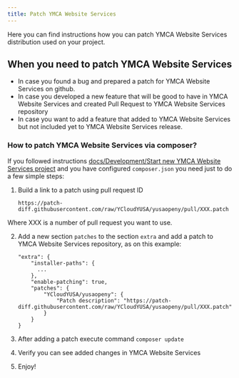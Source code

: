 ```yaml
---
title: Patch YMCA Website Services
---
```


Here you can find instructions how you can patch YMCA Website Services distribution used on
your project.

## When you need to patch YMCA Website Services

- In case you found a bug and prepared a patch for YMCA Website Services on github.
- In case you developed a new feature that will be good to have in YMCA Website Services and
created Pull Request to YMCA Website Services repository
- In case you want to add a feature that added to YMCA Website Services but not included yet to
YMCA Website Services release.

### How to patch YMCA Website Services via composer?

If you followed instructions [docs/Development/Start new YMCA Website Services project](https://github.com/YCloudYUSA/yusaopeny/blob/8.x-1.x/docs/Development/Start%20new%20OpenY%20project.md)
and you have configured `composer.json` you need just to do a few simple steps:
1. Build a link to a patch using pull request ID

    ```
    https://patch-diff.githubusercontent.com/raw/YCloudYUSA/yusaopeny/pull/XXX.patch
    ```

Where XXX is a number of pull request you want to use.

2. Add a new section `patches` to the section `extra` and add a patch to YMCA Website Services
repository, as on this example:

    ```
    "extra": {
        "installer-paths": {
          ...
        },
        "enable-patching": true,
        "patches": {
            "YCloudYUSA/yusaopeny": {
                "Patch description": "https://patch-diff.githubusercontent.com/raw/YCloudYUSA/yusaopeny/pull/XXX.patch"
            }
        }
    }
    ```

3. After adding a patch execute command `composer update`
4. Verify you can see added changes in YMCA Website Services
5. Enjoy!
